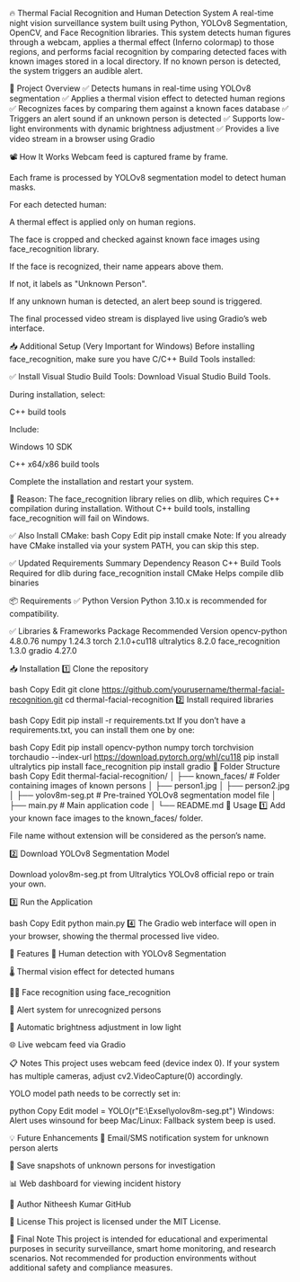 🔥 Thermal Facial Recognition and Human Detection System
A real-time night vision surveillance system built using Python, YOLOv8 Segmentation, OpenCV, and Face Recognition libraries.
This system detects human figures through a webcam, applies a thermal effect (Inferno colormap) to those regions, and performs facial recognition by comparing detected faces with known images stored in a local directory. If no known person is detected, the system triggers an audible alert.

📸 Project Overview
✅ Detects humans in real-time using YOLOv8 segmentation
✅ Applies a thermal vision effect to detected human regions
✅ Recognizes faces by comparing them against a known faces database
✅ Triggers an alert sound if an unknown person is detected
✅ Supports low-light environments with dynamic brightness adjustment
✅ Provides a live video stream in a browser using Gradio

📽️ How It Works
Webcam feed is captured frame by frame.

Each frame is processed by YOLOv8 segmentation model to detect human masks.

For each detected human:

A thermal effect is applied only on human regions.

The face is cropped and checked against known face images using face_recognition library.

If the face is recognized, their name appears above them.

If not, it labels as "Unknown Person".

If any unknown human is detected, an alert beep sound is triggered.

The final processed video stream is displayed live using Gradio’s web interface.

📥 Additional Setup (Very Important for Windows)
Before installing face_recognition, make sure you have C/C++ Build Tools installed:

✅ Install Visual Studio Build Tools:
Download Visual Studio Build Tools.

During installation, select:

C++ build tools

Include:

Windows 10 SDK

C++ x64/x86 build tools

Complete the installation and restart your system.

📌 Reason:
The face_recognition library relies on dlib, which requires C++ compilation during installation.
Without C++ build tools, installing face_recognition will fail on Windows.

✅ Also Install CMake:
bash
Copy
Edit
pip install cmake
Note: If you already have CMake installed via your system PATH, you can skip this step.

✅ Updated Requirements Summary
Dependency	Reason
C++ Build Tools	Required for dlib during face_recognition install
CMake	Helps compile dlib binaries

📦 Requirements
✅ Python Version
Python 3.10.x is recommended for compatibility.

✅ Libraries & Frameworks
Package	Recommended Version
opencv-python	4.8.0.76
numpy	1.24.3
torch	2.1.0+cu118
ultralytics	8.2.0
face_recognition	1.3.0
gradio	4.27.0



📥 Installation
1️⃣ Clone the repository

bash
Copy
Edit
git clone https://github.com/yourusername/thermal-facial-recognition.git
cd thermal-facial-recognition
2️⃣ Install required libraries

bash
Copy
Edit
pip install -r requirements.txt
If you don’t have a requirements.txt, you can install them one by one:

bash
Copy
Edit
pip install opencv-python numpy torch torchvision torchaudio --index-url https://download.pytorch.org/whl/cu118
pip install ultralytics
pip install face_recognition
pip install gradio
📂 Folder Structure
bash
Copy
Edit
thermal-facial-recognition/
│
├── known_faces/           # Folder containing images of known persons
│   ├── person1.jpg
│   ├── person2.jpg
│
├── yolov8m-seg.pt         # Pre-trained YOLOv8 segmentation model file
│
├── main.py                # Main application code
│
└── README.md
📌 Usage
1️⃣ Add your known face images to the known_faces/ folder.

File name without extension will be considered as the person’s name.

2️⃣ Download YOLOv8 Segmentation Model

Download yolov8m-seg.pt from Ultralytics YOLOv8 official repo or train your own.

3️⃣ Run the Application

bash
Copy
Edit
python main.py
4️⃣ The Gradio web interface will open in your browser, showing the thermal processed live video.

🔔 Features
🚶 Human detection with YOLOv8 Segmentation

🌡️ Thermal vision effect for detected humans

🧑‍🦱 Face recognition using face_recognition

📢 Alert system for unrecognized persons

🌙 Automatic brightness adjustment in low light

🌐 Live webcam feed via Gradio

📋 Notes
This project uses webcam feed (device index 0). If your system has multiple cameras, adjust cv2.VideoCapture(0) accordingly.

YOLO model path needs to be correctly set in:

python
Copy
Edit
model = YOLO(r"E:\Exsel\yolov8m-seg.pt")
Windows: Alert uses winsound for beep
Mac/Linux: Fallback system beep is used.

💡 Future Enhancements
📧 Email/SMS notification system for unknown person alerts

📁 Save snapshots of unknown persons for investigation

📊 Web dashboard for viewing incident history

🙌 Author
Nitheesh Kumar
GitHub

📜 License
This project is licensed under the MIT License.

📌 Final Note
This project is intended for educational and experimental purposes in security surveillance, smart home monitoring, and research scenarios.
Not recommended for production environments without additional safety and compliance measures.
